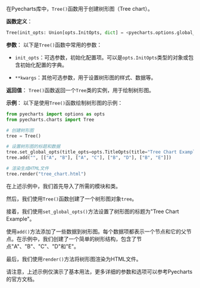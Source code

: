 在Pyecharts库中，`Tree()`函数用于创建树形图（Tree chart）。

**函数定义**：
```python
Tree(init_opts: Union[opts.InitOpts, dict] = <pyecharts.options.global_options.InitOpts object>, **kwargs)
```

**参数**：
以下是`Tree()`函数中常用的参数：

- `init_opts`：可选参数，初始化配置项。可以是`opts.InitOpts`类型的对象或包含初始化配置的字典。

- `**kwargs`：其他可选参数，用于设置树形图的样式、数据等。

**返回值**：
`Tree()`函数返回一个`Tree`类的实例，用于绘制树形图。

**示例**：
以下是使用`Tree()`函数绘制树形图的示例：

```python
from pyecharts import options as opts
from pyecharts.charts import Tree

# 创建树形图
tree = Tree()

# 设置树形图的标题和数据
tree.set_global_opts(title_opts=opts.TitleOpts(title="Tree Chart Example"))
tree.add("", [["A", "B"], ["A", "C"], ["B", "D"], ["B", "E"]])

# 渲染生成HTML文件
tree.render("tree_chart.html")
```

在上述示例中，我们首先导入了所需的模块和类。

然后，我们使用`Tree()`函数创建了一个树形图对象`tree`。

接着，我们使用`set_global_opts()`方法设置了树形图的标题为"Tree Chart Example"。

使用`add()`方法添加了一些数据到树形图。每个数据项都表示一个节点和它的父节点。在示例中，我们创建了一个简单的树形结构，包含了节点"A"、"B"、"C"、"D"和"E"。

最后，我们使用`render()`方法将树形图渲染为HTML文件。

请注意，上述示例仅演示了基本用法，更多详细的参数和选项可以参考Pyecharts的官方文档。